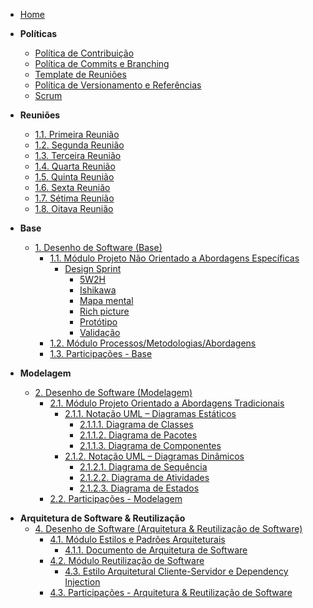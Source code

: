 <!-- docs/_sidebar.md -->

- [Home](README.md)
<!-- - [Diretrizes](/Diretrizes/Diretrizes.md) -->


- **Políticas**
  - [Política de Contribuição](/Politicas/Contribuicao.md)
  - [Política de Commits e Branching](/Politicas/Commits.md)
  - [Template de Reuniões](/Politicas/Reunioes.md)
  - [Política de Versionamento e Referências](/Politicas/Versionamento.md)
  - [Scrum](/Politicas/Scrum.md)

- **Reuniões**
  - [1.1. Primeira Reunião](/Atas/Reuniao_07-09-23.md)
  - [1.2. Segunda Reunião](/Atas/Reuniao_09-09-23.md)
  - [1.3. Terceira Reunião](/Atas/Reuniao_12-09-23.md)
  - [1.4. Quarta Reunião](/Atas/Reuniao_14-09-23.md)
  - [1.5. Quinta Reunião](/Atas/Reuniao_03-10-23.md)
  - [1.6. Sexta Reunião](/Atas/Reuniao_19-10-23.md)
  - [1.7. Sétima Reunião](/Atas/Reuniao_26-10-23.md)
  - [1.8. Oitava Reunião](/Atas/Reuniao_27-11-23.md)

- **Base**
  - [1. Desenho de Software (Base)](/Base/1.Base.md)
    - [1.1. Módulo Projeto Não Orientado a Abordagens Específicas](/Base/1.1.AbordagemNaoEspecifica.md)
      - [Design Sprint](/Base/Artefatos/DesignSprint.md)
        - [5W2H](/Base/Artefatos/5W2H.md)
        - [Ishikawa](/Base/Artefatos/DiagramaIshikawa.md)
        - [Mapa mental](/Base/Artefatos/mapa-mental.md)
        - [Rich picture](/Base/Artefatos/RichPic.md)
        - [Protótipo](/Base/Artefatos/Prototipacao.md)
        - [Validação](/Base/Artefatos/Validacao_Entrevista.md)
    - [1.2. Módulo Processos/Metodologias/Abordagens](/Base/1.2.ProcessosMetodologiasAbordagens.md)
    - [1.3. Participações - Base](/Base/1.3.ParticipacoesBase.md)

- **Modelagem**
  - [2. Desenho de Software (Modelagem)](/Modelagem/2.Modelagem.md)
    - [2.1. Módulo Projeto Orientado a Abordagens Tradicionais](/Modelagem/2.1.ModelagemTradicional.md)
      - [2.1.1. Notação UML – Diagramas Estáticos](/Modelagem/2.1.1.UMLEstaticos.md)
        - [2.1.1.1. Diagrama de Classes](/Modelagem/Artefatos/Estaticos/DiagramaDeClasses.md)
        - [2.1.1.2. Diagrama de Pacotes](/Modelagem/Artefatos/Estaticos/DiagramadePacotes.md)
        - [2.1.1.3. Diagrama de Componentes](/Modelagem/Artefatos/Estaticos/DiagramaDeComponente.md)
      - [2.1.2. Notação UML – Diagramas Dinâmicos](/Modelagem/2.1.2.UMLDinamicos.md)
        - [2.1.2.1. Diagrama de Sequência](/Modelagem/Artefatos/Dinamicos/DiagramaDeSequencia.md)
        - [2.1.2.2. Diagrama de Atividades](/Modelagem/Artefatos/Dinamicos/DiagramdeAtividades.md)
        - [2.1.2.3. Diagrama de Estados](/Modelagem/Artefatos/Dinamicos/DiagramadeEstados.md)
    - [2.2. Participações - Modelagem](/Modelagem/2.2.ParticipacoesModelagem.md)

<!--
- **Padrões de Projeto**
  - [3. Desenho de Software (Padrões de Projeto)](/PadroesDeProjeto/3.PadroesDeProjeto.md)
    - [Avaliado via Prova]
-->

- **Arquitetura de Software & Reutilização**
  - [4. Desenho de Software (Arquitetura & Reutilização de Software)](/ArquiteturaReutilizacao/4.ArquiteturaReutilizacao.md)
    - [4.1. Módulo Estilos e Padrões Arquiteturais](/ArquiteturaReutilizacao/4.1.PadroesArquiteturais.md)
      - [4.1.1. Documento de Arquitetura de Software](/ArquiteturaReutilizacao/Artefatos/DAS.md)
    - [4.2. Módulo Reutilização de Software](/ArquiteturaReutilizacao/Artefatos/)
      - [4.3. Estilo Arquitetural Cliente-Servidor e Dependency Injection](/ArquiteturaReutilizacao/Artefatos/ClientServer/ClientServerAndDependencyInjection.md)
    - [4.3. Participações - Arquitetura & Reutilização de Software](/ArquiteturaReutilizacao/4.3.ParticipacoesArqReutilizacao.md)
